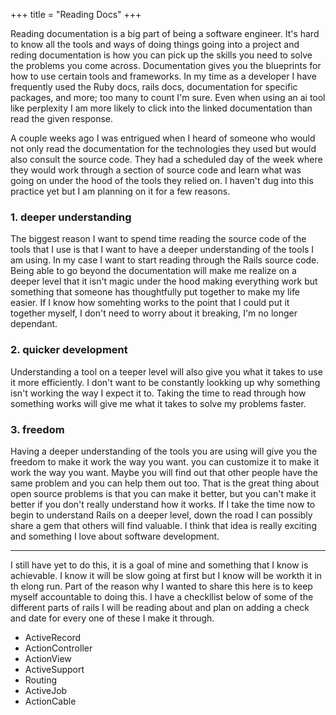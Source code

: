 +++
title = "Reading Docs"
+++

Reading documentation is a big part of being a software engineer. It's hard to know all the tools and ways of doing things going into a project and reding documentation is how you can pick up the skills you need to solve the problems you come across. Documentation gives you the blueprints for how to use certain tools and frameworks. In my time as a developer I have frequently used the Ruby docs, rails docs, documentation for specific packages, and more; too many to count I'm sure. Even when using an ai tool like perplexity I am more likely to click into the linked documentation than read the given response.

A couple weeks ago I was entrigued when I heard of someone who would not only read the documentation for the technologies they used but would also consult the source code. They had a scheduled day of the week where they would work through a section of source code and learn what was going on under the hood of the tools they relied on. I haven't dug into this practice yet but I am planning on it for a few reasons.

### 1. deeper understanding

The biggest reason I want to spend time reading the source code of the tools that I use is that I want to have a deeper understanding of the tools I am using. In my case I want to start reading through the Rails source code. Being able to go beyond the documentation will make me realize on a deeper level that it isn't magic under the hood making everything work but something that someone has thoughtfully put together to make my life easier. If I know how somehting works to the point that I could put it together myself, I don't need to worry about it breaking, I'm no longer dependant.

### 2. quicker development

Understanding a tool on a teeper level will also give you what it takes to use it more efficiently. I don't want to be constantly lookking up why something isn't working the way I expect it to. Taking the time to read through how something works will give me what it takes to solve my problems faster.

### 3. freedom

Having a deeper understanding of the tools you are using will give you the freedom to make it work the way you want. you can customize it to make it work the way you want. Maybe you will find out that other people have the same problem and you can help them out too. That is the great thing about open source problems is that you can make it better, but you can't make it better if you don't really understand how it works. If I take the time now to begin to understand Rails on a deeper level, down the road I can possibly share a gem that others will find valuable. I think that idea is really exciting and something I love about software development.

---

I still have yet to do this, it is a goal of mine and something that I know is achievable. I know it will be slow going at first but I know will be workth it in th elong run. Part of the reason why I wanted to share this here is to keep myself accountable to doing this. I have a checkllist below of some of the different parts of rails I will be reading about and plan on adding a check and date for every one of these I make it through.

- ActiveRecord
- ActionController
- ActionView
- ActiveSupport
- Routing
- ActiveJob
- ActionCable
